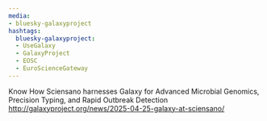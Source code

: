 ```yaml
---
media:
- bluesky-galaxyproject
hashtags:
  bluesky-galaxyproject:
  - UseGalaxy
  - GalaxyProject
  - EOSC
  - EuroScienceGateway
---
```

Know How Sciensano harnesses Galaxy for Advanced Microbial Genomics, Precision Typing, and Rapid Outbreak Detection
http://galaxyproject.org/news/2025-04-25-galaxy-at-sciensano/
